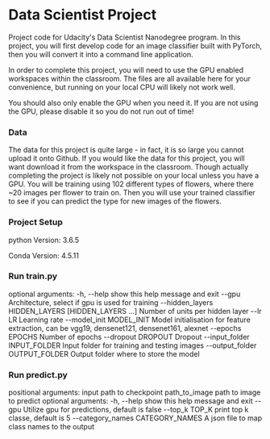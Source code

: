 # Data Scientist Project

Project code for Udacity's Data Scientist Nanodegree program. In this project, you will first develop code for an image classifier built with PyTorch, then you will convert it into a command line application.

In order to complete this project, you will need to use the GPU enabled workspaces within the classroom.  The files are all available here for your convenience, but running on your local CPU will likely not work well.

You should also only enable the GPU when you need it. If you are not using the GPU, please disable it so you do not run out of time!

### Data

The data for this project is quite large - in fact, it is so large you cannot upload it onto Github.  If you would like the data for this project, you will want download it from the workspace in the classroom.  Though actually completing the project is likely not possible on your local unless you have a GPU.  You will be training using 102 different types of flowers, where there ~20 images per flower to train on.  Then you will use your trained classifier to see if you can predict the type for new images of the flowers.

### Project Setup

python Version: 3.6.5

Conda Version: 4.5.11

### Run train.py

optional arguments:
  -h, --help            show this help message and exit
  --gpu                 Architecture, select if gpu is used for training
  --hidden_layers HIDDEN_LAYERS [HIDDEN_LAYERS ...]
                        Number of units per hidden layer
  --lr LR               Learning rate
  --model_init MODEL_INIT
                        Model initialisation for feature extraction, can be
                        vgg19, densenet121, densenet161, alexnet
  --epochs EPOCHS       Number of epochs
  --dropout DROPOUT     Dropout
  --input_folder INPUT_FOLDER
                        Input folder for training and testing images
  --output_folder OUTPUT_FOLDER
                        Output folder where to store the model

### Run predict.py

positional arguments:
  input                 path to checkpoint
  path_to_image         path to image to predict
optional arguments:
  -h, --help            show this help message and exit
  --gpu                 Utilize gpu for predictions, default is false
  --top_k TOP_K         print top k classe, default is 5
  --category_names CATEGORY_NAMES
                        A json file to map class names to the output
 